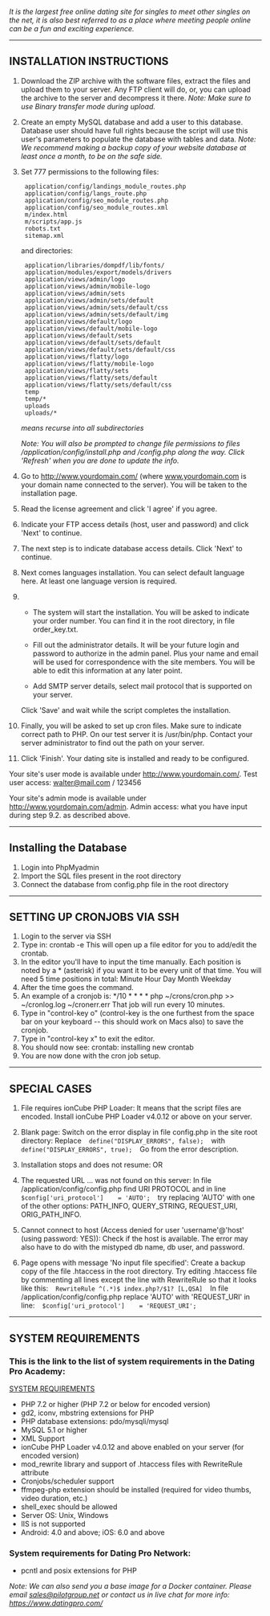 *It is the largest free online dating site for singles to meet other singles on the net, it is also best referred to as a place where meeting people online can be a fun and exciting experience.*



------------------------------
INSTALLATION INSTRUCTIONS
------------------------------

1. Download the ZIP archive with the software files, extract the files and upload them to your server. Any FTP client will do, or, you can upload the archive to the server and decompress it there.
*Note: Make sure to use Binary transfer mode during upload.*

2. Create an empty MySQL database and add a user to this database. Database user should have full rights because the script will use this user's parameters to populate the database with tables and data.
*Note: We recommend making a backup copy of your website database at least once a month, to be on the safe side.*

3. Set 777 permissions to the following files:

        application/config/landings_module_routes.php
        application/config/langs_route.php
        application/config/seo_module_routes.php
        application/config/seo_module_routes.xml
        m/index.html
        m/scripts/app.js
        robots.txt
        sitemap.xml

      and directories:

        application/libraries/dompdf/lib/fonts/
        application/modules/export/models/drivers
        application/views/admin/logo
        application/views/admin/mobile-logo
        application/views/admin/sets
        application/views/admin/sets/default
        application/views/admin/sets/default/css
        application/views/admin/sets/default/img
        application/views/default/logo
        application/views/default/mobile-logo
        application/views/default/sets
        application/views/default/sets/default
        application/views/default/sets/default/css
        application/views/flatty/logo
        application/views/flatty/mobile-logo
        application/views/flatty/sets
        application/views/flatty/sets/default
        application/views/flatty/sets/default/css
        temp
        temp/*
        uploads
        uploads/*

      *means recurse into all subdirectories*

      *Note: You will also be prompted to change file permissions to files /application/config/install.php and /config.php along the way. Click 'Refresh' when you are done to update the info.*

4. Go to http://www.yourdomain.com/ (where www.yourdomain.com is your domain name connected to the server). You will be taken to the installation page.

5. Read the license agreement and click 'I agree' if you agree.

6. Indicate your FTP access details (host, user and password) and click 'Next' to continue.

7. The next step is to indicate database access details. Click 'Next' to continue.

8. Next comes languages installation. You can select default language here. At least one language version is required.

9. 
   * The system will start the installation. You will be asked to indicate your order number. You can find it in the root directory, in file order_key.txt.

   * Fill out the administrator details. It will be your future login and password to authorize in the admin panel. Plus your name and email will be used for correspondence with the site members. You will be able to edit this information at any later point.

   * Add SMTP server details, select mail protocol that is supported on your server.

    Click 'Save' and wait while the script completes the installation.

10. Finally, you will be asked to set up cron files.
Make sure to indicate correct path to PHP. On our test server it is /usr/bin/php. Contact your server administrator to find out the path on your server.

11. Click 'Finish'. Your dating site is installed and ready to be configured.

Your site's user mode is available under http://www.yourdomain.com/.
Test user access: walter@mail.com / 123456

Your site's admin mode is available under http://www.yourdomain.com/admin.
Admin access: what you have input during step 9.2. as described above.

------------------------------
Installing the Database
------------------------------
1. Login into PhpMyadmin
2. Import the SQL files present in the root directory
3. Connect the database from config.php file in the root directory

------------------------------
SETTING UP CRONJOBS VIA SSH
------------------------------

   1. Login to the server via SSH
   2. Type in:
      crontab -e
      This will open up a file editor for you to add/edit the crontab.
   3. In the editor you'll have to input the time manually. Each position is noted by a * (asterisk) if you want it to be every unit of that time. You will need 5 time positions in total:
      Minute Hour Day Month Weekday
   4. After the time goes the command.
   5. An example of a cronjob is:
      */10 * * * * php ~/crons/cron.php >> ~/cronlog.log ~/cronerr.err
      That job will run every 10 minutes.
   6. Type in "control-key o" (control-key is the one furthest from the space bar on your keyboard -- this should work on Macs also) to save the cronjob.
   7. Type in "control-key x" to exit the editor.
   8. You should now see:
      crontab: installing new crontab
   9. You are now done with the cron job setup.


------------------------------
SPECIAL CASES
------------------------------

1. File requires ionCube PHP Loader:
It means that the script files are encoded. Install ionCube PHP Loader v4.0.12 or above on your server.

2. Blank page:
Switch on the error display in file config.php in the site root directory:
Replace
` ` `define("DISPLAY_ERRORS", false);` ` `
with
` ` `define("DISPLAY_ERRORS", true);` ` `
Go from the error description.

3. Installation stops and does not resume:
OR
4. The requested URL ... was not found on this server:
In file /application/config/config.php find URI PROTOCOL and in line
` ` `$config['uri_protocol']    = 'AUTO';` ` `
try replacing 'AUTO' with one of the other options: PATH_INFO, QUERY_STRING, REQUEST_URI, ORIG_PATH_INFO.

5. Cannot connect to host (Access denied for user 'username'@'host' (using password: YES)):
Check if the host is available. The error may also have to do with the mistyped db name, db user, and password.

6. Page opens with message 'No input file specified':
Create a backup copy of the file .htaccess in the root directory.
Try editing .htaccess file by commenting all lines except the line with RewriteRule so that it looks like this:
` ` `RewriteRule ^(.*)$ index.php?/$1? [L,QSA]` ` `
In file /application/config/config.php replace 'AUTO' with 'REQUEST_URI' in line:
` ` `$config['uri_protocol']    = 'REQUEST_URI';` ` `

------------------------------
SYSTEM REQUIREMENTS
------------------------------

### This is the link to the list of system requirements in the Dating Pro Academy:
[SYSTEM REQUIREMENTS](https://help.datingpro.com/en/articles/5580072-system-requirements)

* PHP 7.2 or higher (PHP 7.2 or below for encoded version)
* gd2, iconv, mbstring extensions for PHP
* PHP database extensions: pdo/mysqli/mysql
* MySQL 5.1 or higher
* XML Support
* ionCube PHP Loader v4.0.12 and above enabled on your server (for encoded version)
* mod_rewrite library and support of .htaccess files with RewriteRule attribute
* Cronjobs/scheduler support
* ffmpeg-php extension should be installed (required for video thumbs, video duration, etc.)
* shell_exec should be allowed
* Server OS: Unix, Windows
* IIS is not supported
* Android: 4.0 and above; iOS: 6.0 and above

### System requirements for Dating Pro Network:
* pcntl and posix extensions for PHP

*Note: We can also send you a base image for a Docker container. Please email sales@pilotgroup.net or contact us in live chat for more info: https://www.datingpro.com/*
